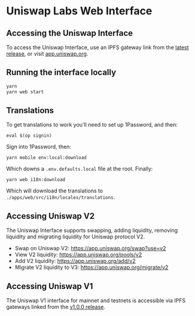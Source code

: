 # Uniswap Labs Web Interface

## Accessing the Uniswap Interface

To access the Uniswap Interface, use an IPFS gateway link from the
[latest release](https://github.com/Uniswap/uniswap-interface/releases/latest),
or visit [app.uniswap.org](https://app.uniswap.org).

## Running the interface locally

```bash
yarn
yarn web start
```

## Translations

To get translations to work you'll need to set up 1Password, and then:

```
eval $(op signin)
```

Sign into 1Password, then:

```
yarn mobile env:local:download
```

Which downs a `.env.defaults.local` file at the root. Finally:

```
yarn web i18n:download
```

Which will download the translations to `./apps/web/src/i18n/locales/translations`.

## Accessing Uniswap V2

The Uniswap Interface supports swapping, adding liquidity, removing liquidity and migrating liquidity for Uniswap protocol V2.

- Swap on Uniswap V2: <https://app.uniswap.org/swap?use=v2>
- View V2 liquidity: <https://app.uniswap.org/pools/v2>
- Add V2 liquidity: <https://app.uniswap.org/add/v2>
- Migrate V2 liquidity to V3: <https://app.uniswap.org/migrate/v2>

## Accessing Uniswap V1

The Uniswap V1 interface for mainnet and testnets is accessible via IPFS gateways
linked from the [v1.0.0 release](https://github.com/Uniswap/uniswap-interface/releases/tag/v1.0.0).
